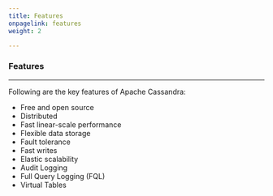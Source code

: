```yaml
---
title: Features
onpagelink: features
weight: 2

---
```


### Features
--------

Following are the key features of Apache Cassandra:

- Free and open source
- Distributed
- Fast linear-scale performance
- Flexible data storage
- Fault tolerance
- Fast writes
- Elastic scalability
- Audit Logging
- Full Query Logging (FQL)
- Virtual Tables
 